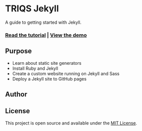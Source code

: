 # TRIQS Jekyll

<!-- TODO: Update this copy -->

A guide to getting started with Jekyll.

### [Read the tutorial](https://taniarascia.com/make-a-static-website-with-jekyll) | [View the demo](http://taniarascia.github.io/startjekyll/)

## Purpose

- Learn about static site generators
- Install Ruby and Jekyll
- Create a custom website running on Jekyll and Sass
- Deploy a Jekyll site to GitHub pages

## Author

<!-- - [Olivier etc](https://www.taniarascia.com) -->

## License

This project is open source and available under the [MIT License](LICENSE).
